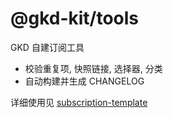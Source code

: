 # @gkd-kit/tools

GKD 自建订阅工具

- 校验重复项, 快照链接, 选择器, 分类
- 自动构建并生成 CHANGELOG

详细使用见 [subscription-template](https://github.com/gkd-kit/subscription-template)

